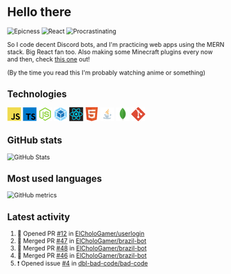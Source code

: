 # Hello there

![Epicness](https://img.shields.io/badge/Epicness-69%25-brightgreen)
![React](https://img.shields.io/badge/React-good-blue)
![Procrastinating](https://img.shields.io/badge/Procrastinating-always-red)

So I code decent Discord bots, and I'm practicing web apps using the MERN stack. Big React fan too.
Also making some Minecraft plugins every now and then, check [this one][userlogin] out!

(By the time you read this I'm probably watching anime or something)

## Technologies

![JavaScript][javascript]
![TypeScript][typescript]
![Node.js][node]
![Webpack][webpack]
![React][react]
![HTML][html]
![Java][java]
![MongoDB][mongodb]
![Git][git]

## GitHub stats

![GitHub Stats](https://github-readme-stats.vercel.app/api?username=ElCholoGamer&theme=tokyonight)

## Most used languages

![GitHub metrics](https://metrics.lecoq.io/ElCholoGamer?template=terminal&base.header=0&base.activity=0&base.community=0&base.repositories=0&base.metadata=0&languages=1)

## Latest activity

<!--START_SECTION:activity-->

1. 💪 Opened PR [#12](https://github.com/ElCholoGamer/userlogin/pull/12) in [ElCholoGamer/userlogin](https://github.com/ElCholoGamer/userlogin)
2. 🎉 Merged PR [#47](https://github.com/ElCholoGamer/brazil-bot/pull/47) in [ElCholoGamer/brazil-bot](https://github.com/ElCholoGamer/brazil-bot)
3. 🎉 Merged PR [#48](https://github.com/ElCholoGamer/brazil-bot/pull/48) in [ElCholoGamer/brazil-bot](https://github.com/ElCholoGamer/brazil-bot)
4. 🎉 Merged PR [#46](https://github.com/ElCholoGamer/brazil-bot/pull/46) in [ElCholoGamer/brazil-bot](https://github.com/ElCholoGamer/brazil-bot)
5. ❗️ Opened issue [#4](https://github.com/dbl-bad-code/bad-code/issues/4) in [dbl-bad-code/bad-code](https://github.com/dbl-bad-code/bad-code)
<!--END_SECTION:activity-->

[userlogin]: https://www.spigotmc.org/resources/userlogin.80669/
[javascript]: https://raw.githubusercontent.com/ElCholoGamer/ElCholoGamer/master/icons/javascript.png
[typescript]: https://raw.githubusercontent.com/ElCholoGamer/ElCholoGamer/master/icons/typescript.png
[java]: https://raw.githubusercontent.com/ElCholoGamer/ElCholoGamer/master/icons/java.png
[node]: https://raw.githubusercontent.com/ElCholoGamer/ElCholoGamer/master/icons/node.png
[react]: https://raw.githubusercontent.com/ElCholoGamer/ElCholoGamer/master/icons/react.png
[webpack]: https://raw.githubusercontent.com/ElCholoGamer/ElCholoGamer/master/icons/webpack.png
[html]: https://raw.githubusercontent.com/ElCholoGamer/ElCholoGamer/master/icons/html.png
[git]: https://raw.githubusercontent.com/ElCholoGamer/ElCholoGamer/master/icons/git.png
[mongodb]: https://raw.githubusercontent.com/ElCholoGamer/ElCholoGamer/master/icons/mongodb.png
